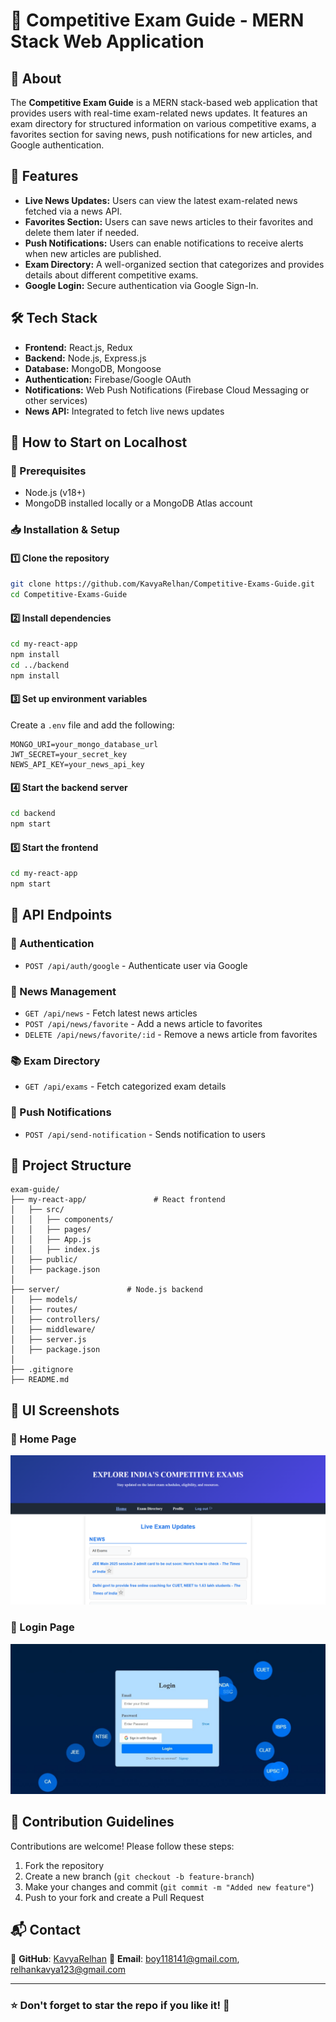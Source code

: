 # 📌 Competitive Exam Guide - MERN Stack Web Application

## 📖 About
The **Competitive Exam Guide** is a MERN stack-based web application that provides users with real-time exam-related news updates. It features an exam directory for structured information on various competitive exams, a favorites section for saving news, push notifications for new articles, and Google authentication.

## 🚀 Features
- **Live News Updates:** Users can view the latest exam-related news fetched via a news API.
- **Favorites Section:** Users can save news articles to their favorites and delete them later if needed.
- **Push Notifications:** Users can enable notifications to receive alerts when new articles are published.
- **Exam Directory:** A well-organized section that categorizes and provides details about different competitive exams.
- **Google Login:** Secure authentication via Google Sign-In.

## 🛠 Tech Stack
- **Frontend:** React.js, Redux
- **Backend:** Node.js, Express.js
- **Database:** MongoDB, Mongoose
- **Authentication:** Firebase/Google OAuth
- **Notifications:** Web Push Notifications (Firebase Cloud Messaging or other services)
- **News API:** Integrated to fetch live news updates

## 🔧 How to Start on Localhost

### 📌 Prerequisites
- Node.js (v18+)
- MongoDB installed locally or a MongoDB Atlas account

### 📥 Installation & Setup
#### 1️⃣ Clone the repository
```sh
git clone https://github.com/KavyaRelhan/Competitive-Exams-Guide.git
cd Competitive-Exams-Guide
```
#### 2️⃣ Install dependencies
```sh
cd my-react-app
npm install
cd ../backend
npm install
```
#### 3️⃣ Set up environment variables
Create a `.env` file and add the following:
```env
MONGO_URI=your_mongo_database_url
JWT_SECRET=your_secret_key
NEWS_API_KEY=your_news_api_key
```
#### 4️⃣ Start the backend server
```sh
cd backend
npm start
```
#### 5️⃣ Start the frontend
```sh
cd my-react-app
npm start
```

## 📡 API Endpoints

### 🔐 Authentication
- `POST /api/auth/google` - Authenticate user via Google

### 📰 News Management
- `GET /api/news` - Fetch latest news articles
- `POST /api/news/favorite` - Add a news article to favorites
- `DELETE /api/news/favorite/:id` - Remove a news article from favorites

### 📚 Exam Directory
- `GET /api/exams` - Fetch categorized exam details

### 🔔 Push Notifications
- `POST /api/send-notification` - Sends notification to users

## 📂 Project Structure
```
exam-guide/
├── my-react-app/               # React frontend
│   ├── src/
│   │   ├── components/
│   │   ├── pages/
│   │   ├── App.js
│   │   ├── index.js
│   ├── public/
│   ├── package.json
│
├── server/               # Node.js backend
│   ├── models/
│   ├── routes/
│   ├── controllers/
│   ├── middleware/
│   ├── server.js
│   ├── package.json
│
├── .gitignore
├── README.md
```

## 📸 UI Screenshots
### 📌 Home Page
![Home Page](https://github.com/KavyaRelhan/Competitive-Exams-Guide/blob/main/HomePage.png)
### 📌 Login Page
![Login/Signup Page](https://github.com/KavyaRelhan/Competitive-Exams-Guide/blob/main/LoginPage.jpeg)

## 🤝 Contribution Guidelines
Contributions are welcome! Please follow these steps:
1. Fork the repository
2. Create a new branch (`git checkout -b feature-branch`)
3. Make your changes and commit (`git commit -m "Added new feature"`)
4. Push to your fork and create a Pull Request

## 📬 Contact
📌 **GitHub**: [KavyaRelhan](https://github.com/KavyaRelhan)
📌 **Email**: boy118141@gmail.com, relhankavya123@gmail.com

---
### ⭐ Don't forget to **star** the repo if you like it! 🚀

